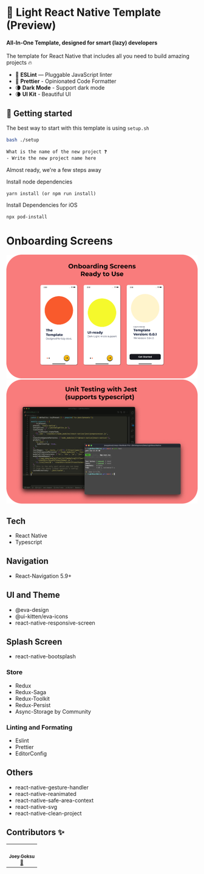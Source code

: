 # 📱 Light React Native Template (Preview)

#### All-In-One Template, designed for **smart** (lazy) developers

The template for React Native that includes all you need to build amazing projects 🔥

- 📏 **ESLint** — Pluggable JavaScript linter
- 💖 **Prettier** - Opinionated Code Formatter
- 🌘 **Dark Mode** - Support dark mode
- 🌘 **UI Kit** - Beautiful UI

## 🚀 Getting started

The best way to start with this template is using `setup.sh`

```bash
bash ./setup
```

```bash
What is the name of the new project ❓
- Write the new project name here
```

Almost ready, we're a few steps away

Install node dependencies

```yarn
yarn install (or npm run install)
```

Install Dependencies for iOS

```
npx pod-install
```

# Onboarding Screens

<img src="./showcase/1.png" width="750">

<img src="./showcase/2.png" width="750">

## Tech

- React Native
- Typescript

## Navigation

- React-Navigation 5.9+

## UI and Theme

- @eva-design
- @ui-kitten/eva-icons
- react-native-responsive-screen

## Splash Screen

- react-native-bootsplash

### Store

- Redux
- Redux-Saga
- Redux-Toolkit
- Redux-Persist
- Async-Storage by Community

### Linting and Formating

- Eslint
- Prettier
- EditorConfig

## Others

- react-native-gesture-handler
- react-native-reanimated
- react-native-safe-area-context
- react-native-svg
- react-native-clean-project

## Contributors ✨

<!-- ALL-CONTRIBUTORS-LIST:START - Do not remove or modify this section -->

<table>
  <tr>
    <td align="center"><a href="https://joeygoksu.com"><img src="https://avatars.githubusercontent.com/u/6523823?v=3?s=100" width="100px;" alt=""/><br /><sub><b>Joey Goksu</b></sub></a><br />
    <a href="https://joeygoksu.com/aboutme" title="About me">📖</a>
    </td>
</table>

<!-- ALL-CONTRIBUTORS-LIST:END -->
